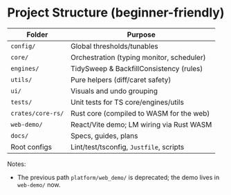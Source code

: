 # Project Structure (beginner-friendly)

| Folder            | Purpose                                   |
| ----------------- | ----------------------------------------- |
| `config/`         | Global thresholds/tunables                |
| `core/`           | Orchestration (typing monitor, scheduler) |
| `engines/`        | TidySweep & BackfillConsistency (rules)   |
| `utils/`          | Pure helpers (diff/caret safety)          |
| `ui/`             | Visuals and undo grouping                 |
| `tests/`          | Unit tests for TS core/engines/utils      |
| `crates/core-rs/` | Rust core (compiled to WASM for the web)  |
| `web-demo/`       | React/Vite demo; LM wiring via Rust WASM  |
| `docs/`           | Specs, guides, plans                      |
| Root configs      | Lint/test/tsconfig, `Justfile`, scripts   |

Notes:

- The previous path `platform/web_demo/` is deprecated; the demo lives in `web-demo/` now.
